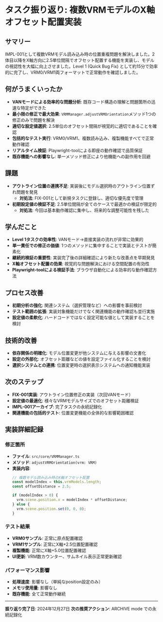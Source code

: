 # タスク振り返り: 複数VRMモデルのX軸オフセット配置実装

## サマリー
IMPL-001として複数VRMモデル読み込み時の位置重複問題を解決しました。2体目以降をX軸方向に2.5単位間隔でオフセット配置する機能を実装し、モデルの視認性を大幅に向上させました。Level 1 (Quick Bug Fix) として約15分で効率的に完了し、VRM0/VRM1両フォーマットで正常動作を確認しました。

## 何がうまくいったか
- **VANモードによる効率的な問題分析**: 既存コード構造の理解と問題箇所の迅速な特定ができた
- **最小限の修正で最大効果**: `VRMManager.adjustVRMOrientation`メソッド1つの修正のみで問題を解決
- **適切な設定値選択**: 2.5単位のオフセット間隔が視覚的に適切であることを確認
- **包括的なテスト実行**: VRM0/VRM1、複数読み込み、複製機能すべてで正常動作確認
- **リアルタイム検証**: Playwright-toolによる即座の動作確認で品質保証
- **既存機能への影響なし**: 単一メソッド修正により他機能への副作用を回避

## 課題
- **アウトライン位置の連携不足**: 実装後にモデル選択時のアウトライン位置ずれ問題を発見
  - **対処法**: FIX-001として新規タスクに登録し、適切な優先度で管理
- **初期設定値の検証不足**: 2.5単位間隔が全てのケースで最適かの検証が限定的
  - **対処法**: 今回は基本動作確認に集中し、将来的な調整可能性を残した

## 学んだこと
- **Level 1タスクの効率性**: VANモード→直接実装の流れが非常に効果的
- **単一責任での修正の価値**: 1つのメソッドに集中することで実装とテストが簡素化
- **継続的検証の重要性**: 実装完了後の詳細確認により新たな改善点を早期発見
- **X軸オフセット配置の効果**: 視覚的な問題解決における空間配置の有効性
- **Playwright-toolによる検証手法**: ブラウザ自動化による効率的な動作確認方法

## プロセス改善
- **初期分析の強化**: 関連システム（選択管理など）への影響を事前検討
- **テスト範囲の拡張**: 実装対象機能だけでなく関連機能の動作確認も並行実施
- **設定値の柔軟化**: ハードコードではなく設定可能な値として実装することを検討

## 技術的改善
- **依存関係の明確化**: モデル位置変更が他システムに与える影響の文書化
- **設定の外部化**: オフセット距離などの値を設定ファイル化することを検討
- **選択システムとの連携**: 位置変更時の選択表示システムへの通知機能実装

## 次のステップ
- **FIX-001実装**: アウトライン位置修正の実装（次回VANモード）
- **設定値の最適化**: 様々なVRMモデルサイズでのオフセット距離検証
- **IMPL-001アーカイブ**: 完了タスクの永続記録化
- **関連機能の包括的テスト**: 位置変更機能の全体的な影響範囲確認

## 実装詳細記録
### 修正箇所
- **ファイル**: `src/core/VRMManager.ts`
- **メソッド**: `adjustVRMOrientation(vrm: VRM)`
- **実装内容**: 
  ```typescript
  // 複数モデル読み込み時のX軸オフセット配置
  const modelIndex = this.vrmModels.length;
  const offsetDistance = 2.5;
  
  if (modelIndex > 0) {
    vrm.scene.position.x = modelIndex * offsetDistance;
  } else {
    vrm.scene.position.set(0, 0, 0);
  }
  ```

### テスト結果
- **VRM0サンプル**: 正常に原点配置確認
- **VRM1サンプル**: 正常にX軸+2.5位置配置確認
- **複製機能**: 正常にX軸+5.0位置配置確認
- **UI更新**: VRM数カウンター、サムネイル表示正常更新確認

### パフォーマンス影響
- **処理速度**: 影響なし（単純なposition設定のみ）
- **メモリ使用量**: 影響なし
- **既存機能**: 全て正常動作継続

---
**振り返り完了日**: 2024年12月27日
**次の推奨アクション**: ARCHIVE mode での永続記録化 